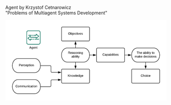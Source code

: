Agent by Krzystof Cetnarowicz
<br> 
"Problems of Multiagent Systems Development"

![Autonomic agent lit[1]](imgs\autonomic-agent.png)

